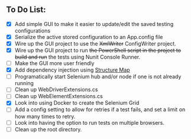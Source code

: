 ## To Do List:
- [x] Add simple GUI to make it easier to update/edit the saved testing configurations
- [x] Serialize the active stored configuration to an App.config file
- [x] Wire up the GUI project to use the ~~XmlWriter~~ ConfigWriter project.
- [x] Wire up the GUI project to run ~~the PowerShell script in the project to build and run~~ the tests using Nunit Console Runner.
- [ ] Make the GUI more user friendly
- [x] Add dependency injection using [Structure Map](http://structuremap.github.io/)
- [ ] Programatically start Selenium hub and/or node if one is not already running
- [ ] Clean up WebDriverExtensions.cs
- [ ] Clean up WebElementExtensions.cs
- [x] Look into using Docker to create the Selenium Grid
- [ ] Add a config setting to allow for retries if a test fails, and set a limit on how many times to retry.
- [ ] Look into having the option to run tests on multiple browsers.
- [ ] Clean up the root directory.
